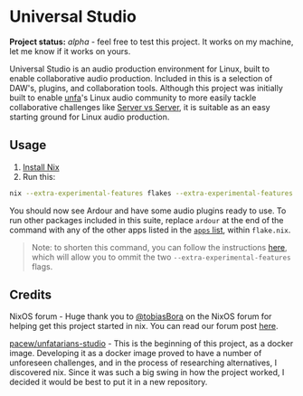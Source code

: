 # Universal Studio

**Project status:** *alpha* - feel free to test this project. It works on my
machine, let me know if it works on yours.

Universal Studio is an audio production environment for Linux, built to enable
collaborative audio production. Included in this is a selection of DAW's,
plugins, and collaboration tools. Although this project was initially built to
enable [unfa](https://unfa.xyz)'s Linux audio community to more easily tackle
collaborative challenges like [Server vs
Server](https://www.servervsserver.com/), it is suitable as an easy starting
ground for Linux audio production.

## Usage

1. [Install Nix](https://nixos.wiki/wiki/Nix_Installation_Guide)
2. Run this: <!-- TODO: figure out how to simplify this to `nix run 'codeberg:universal-studio`-->

```bash
nix --extra-experimental-features flakes --extra-experimental-features nix-command run 'https://codeberg.org/PowerUser/universal-studio#ardour'
```

You should now see Ardour and have some audio plugins ready to use. To run
other packages included in this suite, replace `ardour` at the end of the
command with any of the other apps listed in the [`apps`
list](https://codeberg.org/PowerUser/universal-studio/src/branch/main/flake.nix#L146),
within `flake.nix`.

> Note: to shorten this command, you can follow the instructions
[here](https://nixos.wiki/wiki/Flakes#Enable_flakes), which will allow you to
ommit the two `--extra-experimental-features` flags.

## Credits

NixOS forum - Huge thank you to
[@tobiasBora](https://discourse.nixos.org/u/tobiasBora) on the NixOS forum for
helping get this project started in nix. You can read our forum post
[here](https://discourse.nixos.org/t/22191).

[pacew/unfatarians-studio](https://codeberg.org/pacew/unfatarians-studio) -
This is the beginning of this project, as a docker image. Developing it as a
docker image proved to have a number of unforeseen challenges, and in the
process of researching alternatives, I discovered nix. Since it was such a big
swing in how the project worked, I decided it would be best to put it in a new
repository.
